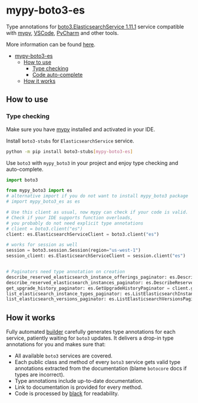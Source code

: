 # mypy-boto3-es

Type annotations for
[boto3.ElasticsearchService 1.11.1](https://boto3.amazonaws.com/v1/documentation/api/1.11.1/reference/services/es.html#ElasticsearchService) service
compatible with [mypy](https://github.com/python/mypy), [VSCode](https://code.visualstudio.com/),
[PyCharm](https://www.jetbrains.com/pycharm/) and other tools.

More information can be found [here](https://vemel.github.io/mypy_boto3/).

- [mypy-boto3-es](#mypy-boto3-es)
  - [How to use](#how-to-use)
    - [Type checking](#type-checking)
    - [Code auto-complete](#code-auto-complete)
  - [How it works](#how-it-works)

## How to use

### Type checking

Make sure you have [mypy](https://github.com/python/mypy) installed and activated in your IDE.

Install `boto3-stubs` for `ElasticsearchService` service.

```bash
python -m pip install boto3-stubs[mypy-boto3-es]
```

Use `boto3` with `mypy_boto3` in your project and enjoy type checking and auto-complete.

```python
import boto3

from mypy_boto3 import es
# alternative import if you do not want to install mypy_boto3 package
# import mypy_boto3_es as es

# Use this client as usual, now mypy can check if your code is valid.
# Check if your IDE supports function overloads,
# you probably do not need explicit type annotations
# client = boto3.client("es")
client: es.ElasticsearchServiceClient = boto3.client("es")

# works for session as well
session = boto3.session.Session(region="us-west-1")
session_client: es.ElasticsearchServiceClient = session.client("es")


# Paginators need type annotation on creation
describe_reserved_elasticsearch_instance_offerings_paginator: es.DescribeReservedElasticsearchInstanceOfferingsPaginator = client.get_paginator("describe_reserved_elasticsearch_instance_offerings")
describe_reserved_elasticsearch_instances_paginator: es.DescribeReservedElasticsearchInstancesPaginator = client.get_paginator("describe_reserved_elasticsearch_instances")
get_upgrade_history_paginator: es.GetUpgradeHistoryPaginator = client.get_paginator("get_upgrade_history")
list_elasticsearch_instance_types_paginator: es.ListElasticsearchInstanceTypesPaginator = client.get_paginator("list_elasticsearch_instance_types")
list_elasticsearch_versions_paginator: es.ListElasticsearchVersionsPaginator = client.get_paginator("list_elasticsearch_versions")
```

## How it works

Fully automated [builder](https://github.com/vemel/mypy_boto3) carefully generates
type annotations for each service, patiently waiting for `boto3` updates. It delivers
a drop-in type annotations for you and makes sure that:

- All available `boto3` services are covered.
- Each public class and method of every `boto3` service gets valid type annotations
  extracted from the documentation (blame `botocore` docs if types are incorrect).
- Type annotations include up-to-date documentation.
- Link to documentation is provided for every method.
- Code is processed by [black](https://github.com/psf/black) for readability.